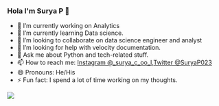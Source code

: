 ### Hola I'm Surya P 👋

- 🔭 I’m currently working on Analytics
- 🌱 I’m currently learning Data science.
- 👯 I’m looking to collaborate on data science engineer and analyst
- 🤔 I’m looking for help with velocity documentation.
- 💬 Ask me about Python and tech-related stuff.
- 📫 How to reach me: [Instagram  @_surya_c_oo_l](https://instagram.com/_surya_c__oo__l?igshid=ZGUzMzM3NWJiOQ==),[Twitter @SuryaP023](https://twitter.com/SuryaP023?t=3Lw7TFSetnnY3NN2Y8GYtA&s=09)
- 😄 Pronouns: He/His
- ⚡ Fun fact: I spend a lot of time working on my thoughts.

<img src="https://github-readme-stats.vercel.app/api?username=suryarevu07&&show_icons=true&title_color=ffffff&icon_color=bb2acf&text_color=daf7dc&bg_color=191919">
